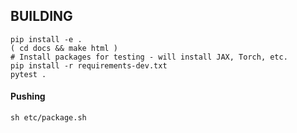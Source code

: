 <!-- Copyright (c) 2024 Graphcore Ltd. All rights reserved. -->

## BUILDING

```
pip install -e .
( cd docs && make html )
# Install packages for testing - will install JAX, Torch, etc.
pip install -r requirements-dev.txt
pytest .
```

#### Pushing
```
sh etc/package.sh
```
